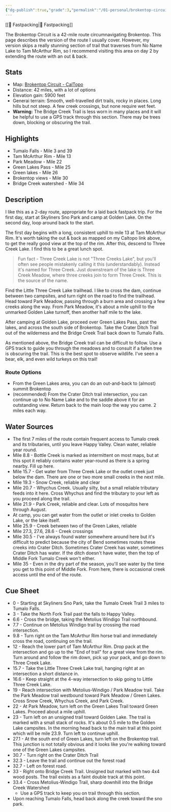 ```yaml
---
{"dg-publish":true,"grade":3,"permalink":"/01-personal/brokentop-circuit/","dgPassFrontmatter":true}
---
```



[[📘 Fastpacking\|📘 Fastpacking]]

The Brokentop Circuit is a 42-mile route circumnavigating Brokentop. This page describes the version of the route I usually cover. However, my version skips a really stunning section of trail that traverses from No Name Lake to Tam McArthur Rim, so I recommend visiting this area on day 2 by extending the route with an out & back.

## Stats

* Map: [Brokentop Circuit - CalTopo](https://caltopo.com/m/RVKD)
* Distance: 42 miles, with a lot of options
* Elevation gain: 5900 feet
* Generai terrain: Smooth, well-travelled dirt trails, rocky in places. Long hills but not steep. A few creek crossings, but none require wet feet.
* **Warning:** The Bridge Creek Trail is less worn in many places and it will be helpful to use a GPS track through this section. There may be trees down, blocking or obscuring the trail.

## Highlights

* Tumalo Falls - Mile 3 and 39
* Tam McArthur Rim - Mile 13
* Park Meadow - Mile 22
* Green Lakes Pass - Mile 25
* Green lakes - Mile 26
* Brokentop views - Mile 30
* Bridge Creek watershed - Mile 34

## Description

I like this as a 2-day route, appropriate for a laid back fastpack trip. For the first day, start at Skyliners Sno Park and camp at Golden Lake. On the second day, loop around back to the start.

The first day begins with a long, consistent uphill to mile 13 at Tam McArthur Rim. It's worth taking the out & back as mapped on my Caltopo link above, to get the really good view at the top of the rim. After this, descend to Three Creek Lake. I find this to be a great lunch spot.

> Fun fact - Three Creek Lake is not "Three Creeks Lake", but you'll often see people mistakenly calling it this (understandably). Instead it's named for Three Creek. Just downstream of the lake is Three Creek Meadow, where three creeks join to form Three Creek. This is the source of the name.

Find the Little Three Creek Lake trailhead. I like to cross the dam, continue between two campsites, and turn right on the road to find the trailhead. Head toward Park Meadow, passing through a burn area and crossing a few creeks along the way. From Park Meadow, it's about a mile uphill to the unmarked Golden Lake turnoff, then another half mile to the lake.

After camping at Golden Lake, proceed over Green Lakes Pass, past the lakes, and across the south side of Brokentop. Take the Crater Ditch Trail out of the wilderness and the Bridge Creek Trail back down to Tumalo Falls.

As mentioned above, the Bridge Creek trail can be difficult to follow. Use a GPS track to guide you through the meadows and to consult if a fallen tree is obscuring the trail. This is the best spot to observe wildlife. I've seen a bear, elk, and even wild turkeys on this trail!

### Route Options

* From the Green Lakes area, you can do an out-and-back to (almost) summit Brokentop
* (recommended) From the Crater Ditch trail intersection, you can continue up to No Name Lake and to the saddle above it for an outstanding view. Return back to the main loop the way you came. 2 miles each way.

## Water Sources

* The first 7 miles of the route contain frequent access to Tumalo creek and its tributaries, until you leave Happy Valley. Clean water, reliable year round.
* Mile 8.8 - Bottle Creek is marked as intermittent on most maps, but at this spot it reliably contains water year-round as there is a spring nearby. Fill up here.
* Mile 15.7 - Get water from Three Creek Lake or the outlet creek just below the dam. There are one or two more small creeks in the next mile.
* Mile 19.3 - Snow Creek, reliable and clear
* Mile 20.7 - Whychus Creek. Usually silty, but a small reliable tributary feeds into it here. Cross Whychus and find the tributary to your left as you proceed along the trail.
* Mile 21.9 - Park Creek, reliable and clear. Lots of mosquitos here through August.
* At camp, you can get water from the outlet or inlet creeks to Golden Lake, or the lake itself.
* Mile 25.9 - Creek between two of the Green Lakes, reliable
* Mile 27.3, 27.6, 28.6 - Creek crossings
* Mile 30.5 - I've always found water somewhere around here but it's difficult to predict because the city of Bend sometimes routes these creeks into Crater Ditch. Sometimes Crater Creek has water, sometimes Crater Ditch has water. If the ditch doesn't have water, then the top of Middle Fork Tumalo Creek won't either.
* Mile 35 - Even in the dry part of the season, you'll see water by the time you get to this point of Middle Fork. From here, there is occasional creek access until the end of the route.

## Cue Sheet

* 0 - Starting at Skyliners Sno Park, take the Tumalo Creek Trail 3 miles to Tumalo Falls.
* 3 - Take the North Fork Trail past the falls to Happy Valley.
* 6.6 - Cross the bridge, taking the Metolius Windigo Trail northbound.
* 7.7 - Continue on Metolius Windigo trail by crossing the road intersection.
* 9.8 - Turn right on the Tam McArthur Rim horse trail and immediately cross the road, continuing on the trail.
* 12 - Reach the lower part of Tam McArthur Rim. Drop pack at the intersection and go up to the "End of trail" for a great view from the rim. Turn around and follow the rim down, pick up your pack, and go down to Three Creek Lake.
* 15.7 - Take the Little Three Creek Lake trail, hanging right at an intersection a short distance in.
* 16.6 - Keep straight at the 4-way intersection to skip going to Little Three Creek Lake.
* 19 - Reach intersection with Metolius-Windigo / Park Meadow trail. Take the Park Meadow trail westbound toward Park Meadow / Green Lakes. Cross Snow Creek, Whychus Creek, and Park Creek.
* 22 - At Park Meadow, turn left on the Green Lakes Trail toward Green Lakes. Proceed about a mile uphill.
* 23 - Turn left on an unsigned trail toward Golden Lake. The trail is marked with a small stack of rocks. It's about 0.5 mile to the Golden Lake campsites. In the morning head back to the main trail at this point which will be mile 23.9. Turn left to continue uphill.
* 27.1 - At the south end of Green Lakes, turn left on the Brokentop trail. This junction is not totally obvious and it looks like you're walking toward one of the Green Lakes campsites.
* 30.7 - Turn right on the Crater Ditch Trail
* 32.3 - Leave the trail and continue out the forest road
* 32.7 - Left on forest road.
* 33 - Right onto Bridge Creek Trail. Unsigned but marked with two 4x4 wood posts. The trail exists as a faint double track at this point.
* 33.4 - Cross Metolius-Windigo Trail, sharp downhill into the Bridge Creek Watershed
    * Use a GPS track to keep you on trail through this section.
* Upon reaching Tumalo Falls, head back along the creek toward the sno park.